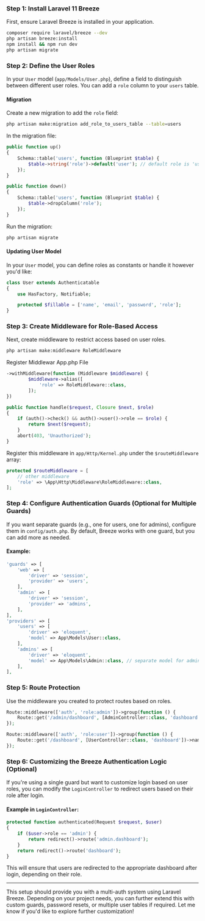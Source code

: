 ### Step 1: Install Laravel 11 Breeze
First, ensure Laravel Breeze is installed in your application.

```bash
composer require laravel/breeze --dev
php artisan breeze:install
npm install && npm run dev
php artisan migrate
```

### Step 2: Define the User Roles
In your `User` model (`app/Models/User.php`), define a field to distinguish between different user roles. You can add a `role` column to your `users` table.

#### Migration
Create a new migration to add the `role` field:

```bash
php artisan make:migration add_role_to_users_table --table=users
```

In the migration file:

```php
public function up()
{
    Schema::table('users', function (Blueprint $table) {
        $table->string('role')->default('user'); // default role is 'user'
    });
}

public function down()
{
    Schema::table('users', function (Blueprint $table) {
        $table->dropColumn('role');
    });
}
```

Run the migration:

```bash
php artisan migrate
```

#### Updating User Model
In your `User` model, you can define roles as constants or handle it however you'd like:

```php
class User extends Authenticatable
{
    use HasFactory, Notifiable;

    protected $fillable = ['name', 'email', 'password', 'role'];
}
```

### Step 3: Create Middleware for Role-Based Access
Next, create middleware to restrict access based on user roles.

```bash
php artisan make:middleware RoleMiddleware
```

Register Middlewar App.php File 
```php
->withMiddleware(function (Middleware $middleware) {
        $middleware->alias([
            'role' => RoleMiddleware::class,
        ]);
})
```
```php
public function handle($request, Closure $next, $role)
{
    if (auth()->check() && auth()->user()->role == $role) {
        return $next($request);
    }
    abort(403, 'Unauthorized');
}
```

Register this middleware in `app/Http/Kernel.php` under the `$routeMiddleware` array:

```php
protected $routeMiddleware = [
    // other middleware
    'role' => \App\Http\Middleware\RoleMiddleware::class,
];
```

### Step 4: Configure Authentication Guards (Optional for Multiple Guards)
If you want separate guards (e.g., one for users, one for admins), configure them in `config/auth.php`. By default, Breeze works with one guard, but you can add more as needed.

#### Example:
```php
'guards' => [
    'web' => [
        'driver' => 'session',
        'provider' => 'users',
    ],
    'admin' => [
        'driver' => 'session',
        'provider' => 'admins',
    ],
],
'providers' => [
    'users' => [
        'driver' => 'eloquent',
        'model' => App\Models\User::class,
    ],
    'admins' => [
        'driver' => 'eloquent',
        'model' => App\Models\Admin::class, // separate model for admins
    ],
],
```

### Step 5: Route Protection
Use the middleware you created to protect routes based on roles.

```php
Route::middleware(['auth', 'role:admin'])->group(function () {
    Route::get('/admin/dashboard', [AdminController::class, 'dashboard'])->name('admin.dashboard');
});

Route::middleware(['auth', 'role:user'])->group(function () {
    Route::get('/dashboard', [UserController::class, 'dashboard'])->name('dashboard');
});
```

### Step 6: Customizing the Breeze Authentication Logic (Optional)
If you're using a single guard but want to customize login based on user roles, you can modify the `LoginController` to redirect users based on their role after login.

#### Example in `LoginController`:
```php
protected function authenticated(Request $request, $user)
{
    if ($user->role == 'admin') {
        return redirect()->route('admin.dashboard');
    }
    return redirect()->route('dashboard');
}
```

This will ensure that users are redirected to the appropriate dashboard after login, depending on their role.

---

This setup should provide you with a multi-auth system using Laravel Breeze. Depending on your project needs, you can further extend this with custom guards, password resets, or multiple user tables if required. Let me know if you'd like to explore further customization!
